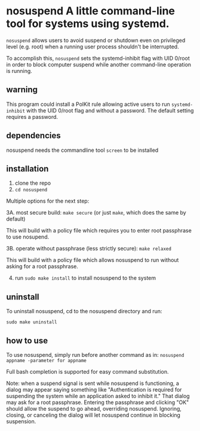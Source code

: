 # nosuspend A little command-line tool for systems using systemd.

`nosuspend` allows users to avoid suspend or shutdown even on privileged level
(e.g. root) when a running user process shouldn't be interrupted.

To accomplish this, `nosuspend` sets the systemd-inhibit flag with UID 0/root in
order to block computer suspend while another command-line operation is running.

## warning

This program could install a PolKit rule allowing active users to run
`systemd-inhibit` with the UID 0/root flag and without a password.  The default
setting requires a password.

## dependencies

nosuspend needs the commandline tool `screen` to be installed

## installation

1. clone the repo
2. `cd nosuspend`

Multiple options for the next step:

3A. most secure build: `make secure` (or just `make`, which does the same by
    default)

This will build with a policy file which requires you to enter root passphrase
to use nosupend.

3B. operate without passphrase (less strictly secure): `make relaxed`

This will build with a policy file which allows nosuspend to run without asking
for a root passphrase.

4. run `sudo make install` to install nosuspend to the system

## uninstall

To uninstall nosuspend, cd to the nosuspend directory and run:

`sudo make uninstall`

## how to use

To use nosuspend, simply run before another command as in:
`nosuspend appname -parameter for appname`

Full bash completion is supported for easy command substitution.

Note: when a suspend signal is sent while nosuspend is functioning, a dialog may
appear saying something like "Authentication is required for suspending the
system while an application asked to inhibit it." That dialog may ask for a root
passphrase. Entering the passphrase and clicking "OK" should allow the suspend
to go ahead, overriding nosuspend. Ignoring, closing, or canceling the dialog
will let nosuspend continue in blocking suspension.
